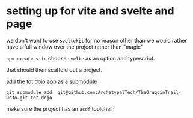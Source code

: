 # setting up for vite and svelte and page

we don't want to use `sveltekit` for no reason other than we would rather have a full window over the project rather than "magic"

`npm create vite` choose `svelte` as an option and typescript.

that should then scaffold out a project.

add the tot dojo app as a submodule

`git submodule add  git@github.com:ArchetypalTech/TheOrugginTrail-DoJo.git tot-dojo`

make sure the project has an `asdf` toolchain



